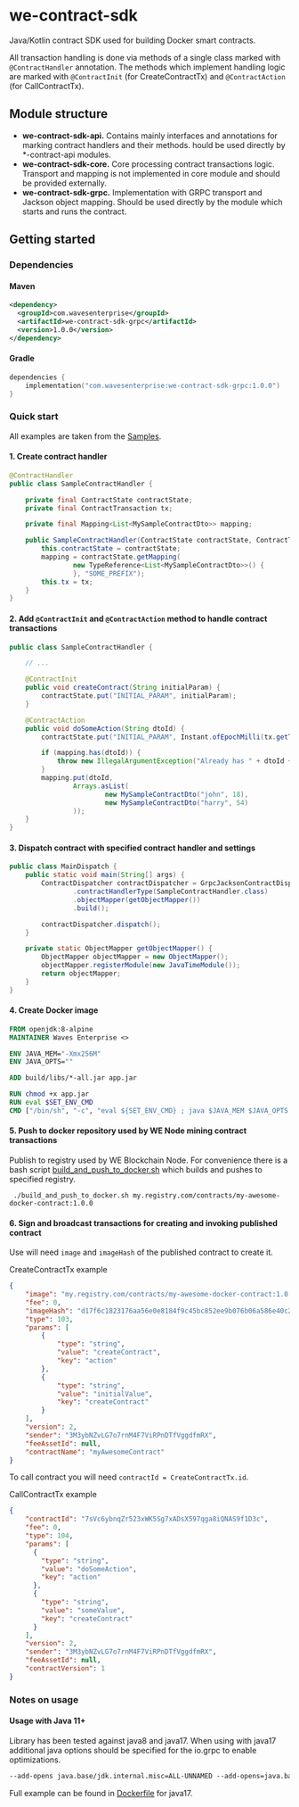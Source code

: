 # we-contract-sdk

Java/Kotlin contract SDK used for building Docker smart contracts.

All transaction handling is done via methods of a single class marked with `@ContractHandler` annotation. 
The methods which implement handling logic are marked with `@ContractInit` (for CreateContractTx) and `@ContractAction` (for CallContractTx).      

## Module structure

- **we-contract-sdk-api.**
Contains mainly interfaces and annotations for marking contract handlers and their methods. 
hould be used directly by *-contract-api modules.
- **we-contract-sdk-core.**
Core processing contract transactions logic. 
Transport and mapping is not implemented in core module and should be provided externally. 
- **we-contract-sdk-grpc.**
Implementation with GRPC transport and Jackson object mapping. 
Should be used directly by the module which starts and runs the contract.

## Getting started

### Dependencies
#### Maven
```xml
<dependency>
  <groupId>com.wavesenterprise</groupId>
  <artifactId>we-contract-sdk-grpc</artifactId>
  <version>1.0.0</version>
</dependency>
```
#### Gradle
```kotlin
dependencies {
    implementation("com.wavesenterprise:we-contract-sdk-grpc:1.0.0")
} 
```

### Quick start
All examples are taken from the [Samples](samples).
#### 1. Create contract handler
```java
@ContractHandler
public class SampleContractHandler {

    private final ContractState contractState;
    private final ContractTransaction tx;

    private final Mapping<List<MySampleContractDto>> mapping;

    public SampleContractHandler(ContractState contractState, ContractTransaction tx) {
        this.contractState = contractState;
        mapping = contractState.getMapping(
                new TypeReference<List<MySampleContractDto>>() {
                }, "SOME_PREFIX");
        this.tx = tx;
    }
}

```

#### 2. Add `@ContractInit` and `@ContractAction` method to handle contract transactions
```java
public class SampleContractHandler {

    // ... 

    @ContractInit
    public void createContract(String initialParam) {
        contractState.put("INITIAL_PARAM", initialParam);
    }

    @ContractAction
    public void doSomeAction(String dtoId) {
        contractState.put("INITIAL_PARAM", Instant.ofEpochMilli(tx.getTimestamp().getUtcTimestampMillis()));

        if (mapping.has(dtoId)) {
            throw new IllegalArgumentException("Already has " + dtoId + " on state");
        }
        mapping.put(dtoId,
                Arrays.asList(
                        new MySampleContractDto("john", 18),
                        new MySampleContractDto("harry", 54)
                ));
    }
}
```

#### 3. Dispatch contract with specified contract handler and settings
```java
public class MainDispatch {
    public static void main(String[] args) {
        ContractDispatcher contractDispatcher = GrpcJacksonContractDispatcherBuilder.builder()
                .contractHandlerType(SampleContractHandler.class)
                .objectMapper(getObjectMapper())
                .build();

        contractDispatcher.dispatch();
    }

    private static ObjectMapper getObjectMapper() {
        ObjectMapper objectMapper = new ObjectMapper();
        objectMapper.registerModule(new JavaTimeModule());
        return objectMapper;
    }
}
```

#### 4. Create Docker image 

```dockerfile
FROM openjdk:8-alpine
MAINTAINER Waves Enterprise <>

ENV JAVA_MEM="-Xmx256M"
ENV JAVA_OPTS=""

ADD build/libs/*-all.jar app.jar

RUN chmod +x app.jar
RUN eval $SET_ENV_CMD
CMD ["/bin/sh", "-c", "eval ${SET_ENV_CMD} ; java $JAVA_MEM $JAVA_OPTS -jar app.jar"]
```
#### 5. Push to docker repository used by WE Node mining contract transactions 
Publish to registry used by WE Blockchain Node. For convenience there is a bash script [build_and_push_to_docker.sh](samples/java8-sample-contract/build_and_push_to_docker.sh) which builds and pushes to specified registry.
 
```shell
 ./build_and_push_to_docker.sh my.registry.com/contracts/my-awesome-docker-contract:1.0.0
```

#### 6. Sign and broadcast transactions for creating and invoking published contract
Use will need `image` and `imageHash` of the published contract to create it.  

CreateContractTx example
```json
{
    "image": "my.registry.com/contracts/my-awesome-docker-contract:1.0.0",
    "fee": 0,
    "imageHash": "d17f6c1823176aa56e0e8184f9c45bc852ee9b076b06a586e40c23abde4d7dfa",
    "type": 103,
    "params": [
        {
            "type": "string",
            "value": "createContract",
            "key": "action"
        },
        {
            "type": "string",
            "value": "initialValue",
            "key": "createContract"
        }
    ],
    "version": 2,
    "sender": "3M3ybNZvLG7o7rnM4F7ViRPnDTfVggdfmRX",
    "feeAssetId": null,
    "contractName": "myAwesomeContract"
}
```
To call contract you will need `contractId = CreateContractTx.id`.

CallContractTx example
```json
{
    "contractId": "7sVc6ybnqZr523xWK5Sg7xADsX597qga8iQNAS9f1D3c",
    "fee": 0,
    "type": 104,
    "params": [
      {
        "type": "string",
        "value": "doSomeAction",
        "key": "action"
      },
      {
        "type": "string",
        "value": "someValue",
        "key": "createContract"
      }
    ],
    "version": 2,
    "sender": "3M3ybNZvLG7o7rnM4F7ViRPnDTfVggdfmRX",
    "feeAssetId": null,
    "contractVersion": 1
}
```
### Notes on usage
#### Usage with Java 11+
Library has been tested against java8 and java17. 
When using with java17 additional java options should be specified for the io.grpc to enable optimizations.

```dockerfile
--add-opens java.base/jdk.internal.misc=ALL-UNNAMED --add-opens=java.base/java.nio=ALL-UNNAMED -Dio.netty.tryReflectionSetAccessible=true
```
Full example can be found in [Dockerfile](samples/java17-sample-contract/Dockerfile) for java17.
